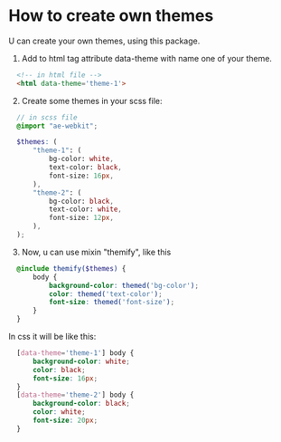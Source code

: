 
# How to create own themes

U can create your own themes, using this package. 

1. Add to html tag attribute data-theme with name one of your theme.

~~~html  
  <!-- in html file -->
  <html data-theme='theme-1'>
~~~  
2. Create some themes in your scss file:
~~~scss  
  // in scss file
  @import "ae-webkit";

  $themes: (
      "theme-1": (
          bg-color: white,
          text-color: black,
          font-size: 16px,
      ),
      "theme-2": (
          bg-color: black,
          text-color: white,
          font-size: 12px,
      ),
  );
~~~  
3. Now, u can use mixin "themify", like this
~~~scss  
  @include themify($themes) {
      body {
          background-color: themed('bg-color');
          color: themed('text-color');
          font-size: themed('font-size');
      } 
  }
~~~  
In css it will be like this:
~~~css  
  [data-theme='theme-1'] body {
      background-color: white;
      color: black;
      font-size: 16px;
  }
  [data-theme='theme-2'] body {
      background-color: black;
      color: white;
      font-size: 20px;
  }
~~~  
